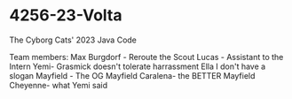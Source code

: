 # 4256-23-Volta
The Cyborg Cats' 2023 Java Code

 

Team members:
Max Burgdorf - Reroute the Scout
Lucas - Assistant to the Intern
Yemi- Grasmick doesn't tolerate harrassment
Ella I don't have a slogan 
Mayfield - The OG Mayfield
Caralena- the BETTER Mayfield
Cheyenne- what Yemi said